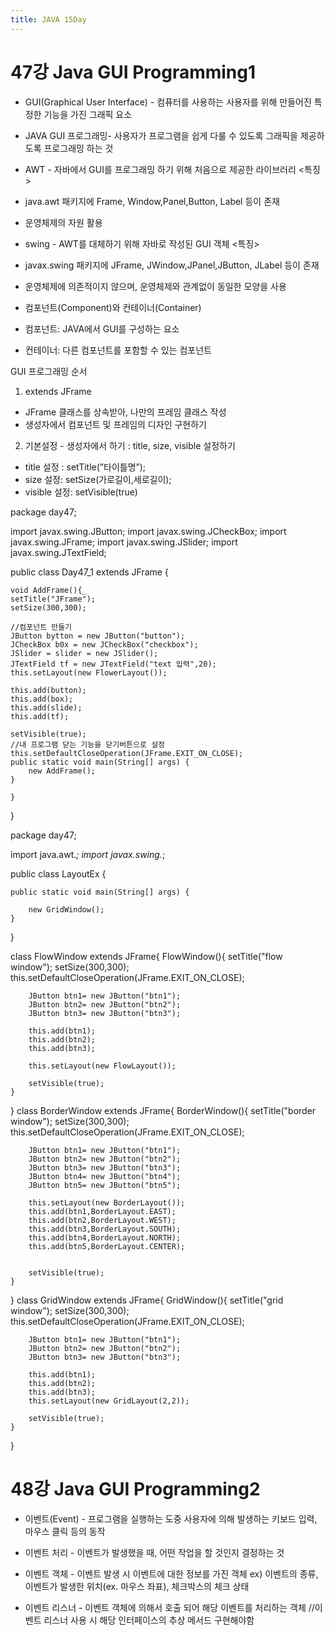```yaml
---
title: JAVA 15Day
---
```



# 47강 Java GUI Programming1



- GUI(Graphical User Interface) - 컴퓨터를 사용하는 사용자를 위해 만들어진 특정한 기능을 가진 그래픽 요소
- JAVA GUI 프로그래밍- 사용자가 프로그램을 쉽게 다룰 수 있도록 그래픽을 제공하도록 프로그래밍 하는 것



- AWT - 자바에서 GUI를 프로그래밍 하기 위해 처음으로 제공한 라이브러리
<특징> 
- java.awt 패키지에 Frame, Window,Panel,Button, Label 등이 존재
- 운영체제의 자원 활용



- swing - AWT를 대체하기 위해 자바로 작성된 GUI 객체
<특징>
- javax.swing 패키지에 JFrame, JWindow,JPanel,JButton, JLabel 등이 존재
- 운영체제에 의존적이지 않으며, 운영체제와 관계없이 동일한 모양을 사용


- 컴포넌트(Component)와 컨테이너(Container)
- 컴포넌트: JAVA에서 GUI를 구성하는 요소
- 컨테이너: 다른 컴포넌트를 포함할 수 있는 컴포넌트



GUI 프로그래밍 순서
1. extends JFrame
- JFrame 클래스를 상속받아, 나만의 프레임 클래스 작성
- 생성자에서 컴포넌트 및 프레임의 디자인 구현하기
2. 기본설정 - 생성자에서 하기
: title, size, visible 설정하기
- title 설정 : setTitle(”타이틀명”);
- size 설정: setSize(가로길이,세로길이);
- visible 설정: setVisible(true)


package day47;


import javax.swing.JButton;
import javax.swing.JCheckBox;
import javax.swing.JFrame;
import javax.swing.JSlider;
import javax.swing.JTextField;

public class Day47_1 extends JFrame {

	void AddFrame(){_
	setTitle("JFrame");
	setSize(300,300);
	
	//컴포넌트 만들기
	JButton bytton = new JButton("button");
	JCheckBox b0x = new JCheckBox("checkbox");
	JSlider = slider = new JSlider();
	JTextField tf = new JTextField("text 입력",20);
	this.setLayout(new FlowerLayout());
	
	this.add(button);
	this.add(box);
	this.add(slide);
	this.add(tf);
	
	setVisible(true);
	//내 프로그램 닫는 기능을 닫기버튼으로 설정
	this.setDefaultCloseOperation(JFrame.EXIT_ON_CLOSE);
	public static void main(String[] args) {
		new AddFrame();
	}
		
	}

}





package day47;

import java.awt.*;
import javax.swing.*;

public class LayoutEx {

	public static void main(String[] args) {
  
		new GridWindow();
	}
}

class FlowWindow extends JFrame{
	FlowWindow(){
		setTitle("flow window");
		setSize(300,300);
		this.setDefaultCloseOperation(JFrame.EXIT_ON_CLOSE);
		
		JButton btn1= new JButton("btn1");
		JButton btn2= new JButton("btn2");
		JButton btn3= new JButton("btn3");
		
		this.add(btn1);
		this.add(btn2);
		this.add(btn3);
		
		this.setLayout(new FlowLayout());
		
		setVisible(true);
	}
}
class BorderWindow extends JFrame{
	BorderWindow(){
		setTitle("border window");
		setSize(300,300);
		this.setDefaultCloseOperation(JFrame.EXIT_ON_CLOSE);
		
		JButton btn1= new JButton("btn1");
		JButton btn2= new JButton("btn2");
		JButton btn3= new JButton("btn3");
		JButton btn4= new JButton("btn4");
		JButton btn5= new JButton("btn5");
		
		this.setLayout(new BorderLayout());
		this.add(btn1,BorderLayout.EAST);
		this.add(btn2,BorderLayout.WEST);
		this.add(btn3,BorderLayout.SOUTH);
		this.add(btn4,BorderLayout.NORTH);
		this.add(btn5,BorderLayout.CENTER);
		
		
		setVisible(true);
	}
}
class GridWindow extends JFrame{
	GridWindow(){
		setTitle("grid window");
		setSize(300,300);
		this.setDefaultCloseOperation(JFrame.EXIT_ON_CLOSE);
		

		JButton btn1= new JButton("btn1");
		JButton btn2= new JButton("btn2");
		JButton btn3= new JButton("btn3");
		
		this.add(btn1);
		this.add(btn2);
		this.add(btn3);
		this.setLayout(new GridLayout(2,2));
		
		setVisible(true);
	}
}



# 48강 Java GUI Programming2


- 이벤트(Event) - 프로그램을 실행하는 도중 사용자에 의해 발생하는 키보드 입력, 마우스 클릭 등의 동작
- 이벤트 처리 - 이벤트가 발생했을 때, 어떤 작업을 할 것인지 결정하는 것

- 이벤트 객체 - 이벤트 발생 시 이벤트에 대한 정보를 가진 객체
ex) 이벤트의 종류, 이벤트가 발생한 위치(ex. 마우스 좌표), 체크박스의 체크 상태
- 이벤트 리스너 - 이벤트 객체에 의해서 호출 되어 해당 이벤트를 처리하는 객체
//이벤트 리스너 사용 시 해당 인터페이스의 추상 메서드 구현해야함

